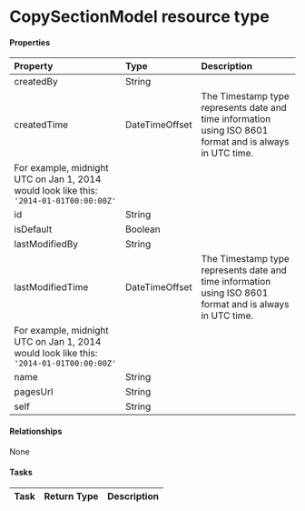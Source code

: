 # CopySectionModel resource type



#### Properties
| Property	   | Type	|Description|
|:---------------|:--------|:----------|
|createdBy|String||
|createdTime|DateTimeOffset|The Timestamp type represents date and time information using ISO 8601 format and is always in UTC time.
		For example, midnight UTC on Jan 1, 2014 would look like this: `'2014-01-01T00:00:00Z'`|
|id|String||
|isDefault|Boolean||
|lastModifiedBy|String||
|lastModifiedTime|DateTimeOffset|The Timestamp type represents date and time information using ISO 8601 format and is always in UTC time.
		For example, midnight UTC on Jan 1, 2014 would look like this: `'2014-01-01T00:00:00Z'`|
|name|String||
|pagesUrl|String||
|self|String||

#### Relationships
None


#### Tasks

| Task		   | Return Type	|Description|
|:---------------|:--------|:----------|
